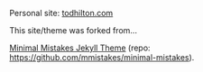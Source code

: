 Personal site: [todhilton.com](http://todhilton.com)

This site/theme was forked from...

[Minimal Mistakes Jekyll Theme](https://mmistakes.github.io/minimal-mistakes/)
(repo: https://github.com/mmistakes/minimal-mistakes).

